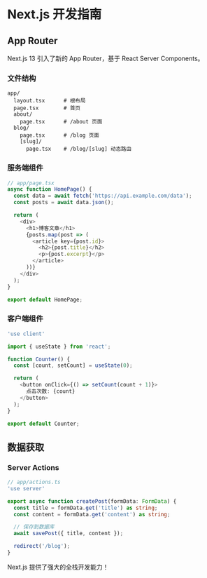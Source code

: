 # Next.js 开发指南

## App Router

Next.js 13 引入了新的 App Router，基于 React Server Components。

### 文件结构

```
app/
  layout.tsx      # 根布局
  page.tsx        # 首页
  about/
    page.tsx      # /about 页面
  blog/
    page.tsx      # /blog 页面
    [slug]/
      page.tsx    # /blog/[slug] 动态路由
```

### 服务端组件

```typescript
// app/page.tsx
async function HomePage() {
  const data = await fetch('https://api.example.com/data');
  const posts = await data.json();

  return (
    <div>
      <h1>博客文章</h1>
      {posts.map(post => (
        <article key={post.id}>
          <h2>{post.title}</h2>
          <p>{post.excerpt}</p>
        </article>
      ))}
    </div>
  );
}

export default HomePage;
```

### 客户端组件

```typescript
'use client'

import { useState } from 'react';

function Counter() {
  const [count, setCount] = useState(0);

  return (
    <button onClick={() => setCount(count + 1)}>
      点击次数: {count}
    </button>
  );
}

export default Counter;
```

## 数据获取

### Server Actions

```typescript
// app/actions.ts
'use server'

export async function createPost(formData: FormData) {
  const title = formData.get('title') as string;
  const content = formData.get('content') as string;

  // 保存到数据库
  await savePost({ title, content });

  redirect('/blog');
}
```

Next.js 提供了强大的全栈开发能力！
